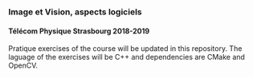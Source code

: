 ### Image et Vision, aspects logiciels
#### Télécom Physique Strasbourg 2018-2019
Pratique exercises of the course will be updated in this repository.
The laguage of the exercises will be C++ and dependencies are CMake and OpenCV.